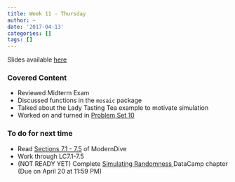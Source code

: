 ```yaml
---
title: Week 11 - Thursday
author: ~
date: '2017-04-13'
categories: []
tags: []
---
```


Slides available [here](http://ismayc.github.io/soc301_s2017/slides/slide_deck.html#week11th)


### Covered Content
- Reviewed Midterm Exam
- Discussed functions in the `mosaic` package
- Talked about the Lady Tasting Tea example to motivate simulation
- Worked on and turned in [Problem Set 10](https://ismayc.github.io/soc301_s2017/problem-sets/index.html#ps10)



### To do for next time

- Read [Sections 7.1 - 7.5](https://ismayc.github.io/moderndiver-book/7-hypo.html) of ModernDive
- Work through LC7.1-7.5
- (NOT READY YET) Complete [Simulating Randomness ](https://campus.datacamp.com/courses/effective-data-storytelling-using-the-tidyverse/simulating-randomness-9?ex=1) DataCamp chapter (Due on April 20 at 11:59 PM)